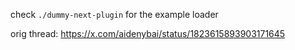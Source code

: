 check `./dummy-next-plugin` for the example loader

orig thread: https://x.com/aidenybai/status/1823615893903171645
